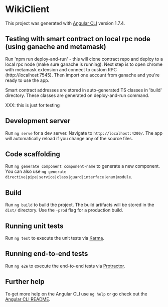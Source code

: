 # WikiClient

This project was generated with [Angular CLI](https://github.com/angular/angular-cli) version 1.7.4.

## Testing with smart contract on local rpc node (using ganache and metamask)

Run 'npm run deploy-and-run' - this will clone contract repo and deploy to a local rpc node (make sure ganache is running).
Next step is to open chrome with metamask extension and connect to custom RPC (http://localhost:7545). Then import one account
from ganache and you're ready to use the app. 

Smart contract addresses are stored in auto-generated TS classes in 'build' directory. These classes are generated on deploy-and-run command.

XXX: this is just for testing

## Development server

Run `ng serve` for a dev server. Navigate to `http://localhost:4200/`. The app will automatically reload if you change any of the source files.

## Code scaffolding

Run `ng generate component component-name` to generate a new component. You can also use `ng generate directive|pipe|service|class|guard|interface|enum|module`.

## Build

Run `ng build` to build the project. The build artifacts will be stored in the `dist/` directory. Use the `-prod` flag for a production build.

## Running unit tests

Run `ng test` to execute the unit tests via [Karma](https://karma-runner.github.io).

## Running end-to-end tests

Run `ng e2e` to execute the end-to-end tests via [Protractor](http://www.protractortest.org/).

## Further help

To get more help on the Angular CLI use `ng help` or go check out the [Angular CLI README](https://github.com/angular/angular-cli/blob/master/README.md).
